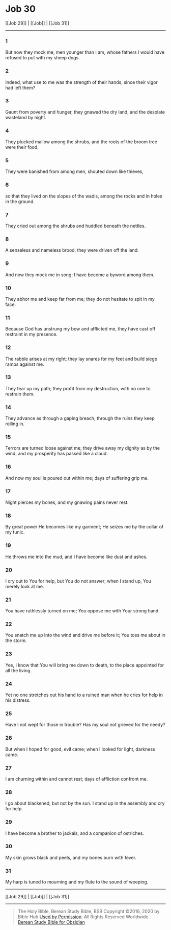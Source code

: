 # Job 30

[[Job 29]] | [[Job]] | [[Job 31]]

---

### 1
But now they mock me, men younger than I am, whose fathers I would have refused to put with my sheep dogs.

### 2
Indeed, what use to me was the strength of their hands, since their vigor had left them?

### 3
Gaunt from poverty and hunger, they gnawed the dry land, and the desolate wasteland by night.

### 4
They plucked mallow among the shrubs, and the roots of the broom tree were their food.

### 5
They were banished from among men, shouted down like thieves,

### 6
so that they lived on the slopes of the wadis, among the rocks and in holes in the ground.

### 7
They cried out among the shrubs and huddled beneath the nettles.

### 8
A senseless and nameless brood, they were driven off the land.

### 9
And now they mock me in song; I have become a byword among them.

### 10
They abhor me and keep far from me; they do not hesitate to spit in my face.

### 11
Because God has unstrung my bow and afflicted me, they have cast off restraint in my presence.

### 12
The rabble arises at my right; they lay snares for my feet and build siege ramps against me.

### 13
They tear up my path; they profit from my destruction, with no one to restrain them.

### 14
They advance as through a gaping breach; through the ruins they keep rolling in.

### 15
Terrors are turned loose against me; they drive away my dignity as by the wind, and my prosperity has passed like a cloud.

### 16
And now my soul is poured out within me; days of suffering grip me.

### 17
Night pierces my bones, and my gnawing pains never rest.

### 18
By great power He becomes like my garment; He seizes me by the collar of my tunic.

### 19
He throws me into the mud, and I have become like dust and ashes.

### 20
I cry out to You for help, but You do not answer; when I stand up, You merely look at me.

### 21
You have ruthlessly turned on me; You oppose me with Your strong hand.

### 22
You snatch me up into the wind and drive me before it; You toss me about in the storm.

### 23
Yes, I know that You will bring me down to death, to the place appointed for all the living.

### 24
Yet no one stretches out his hand to a ruined man when he cries for help in his distress.

### 25
Have I not wept for those in trouble? Has my soul not grieved for the needy?

### 26
But when I hoped for good, evil came; when I looked for light, darkness came.

### 27
I am churning within and cannot rest; days of affliction confront me.

### 28
I go about blackened, but not by the sun. I stand up in the assembly and cry for help.

### 29
I have become a brother to jackals, and a companion of ostriches.

### 30
My skin grows black and peels, and my bones burn with fever.

### 31
My harp is tuned to mourning and my flute to the sound of weeping.

---

[[Job 29]] | [[Job]] | [[Job 31]]

---

> The Holy Bible, Berean Study Bible, BSB
> Copyright &copy;2016, 2020 by Bible Hub
> [Used by Permission](https://berean.bible/terms.htm). All Rights Reserved Worldwide.
> [Berean Study Bible for Obsidian](https://github.com/gapmiss/berean-study-bible-for-obsidian)</small>

